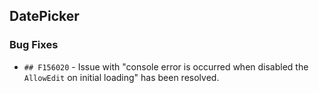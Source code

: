 ##  DatePicker

###    Bug Fixes

- `## F156020` - Issue with "console error is occurred when disabled the `AllowEdit` on initial loading" has been resolved.
